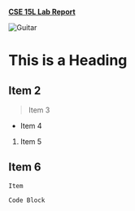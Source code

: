 [**CSE 15L Lab Report**](https://jphung101.github.io/cse15l-lab-reports/)

![_Guitar_](https://m.media-amazon.com/images/I/71QWkR-IHEL._AC_SY741_.jpg)
# This is a Heading
## Item 2
> Item 3
* Item 4
1) Item 5

Item 6
---
`Item `
```
Code Block
```
